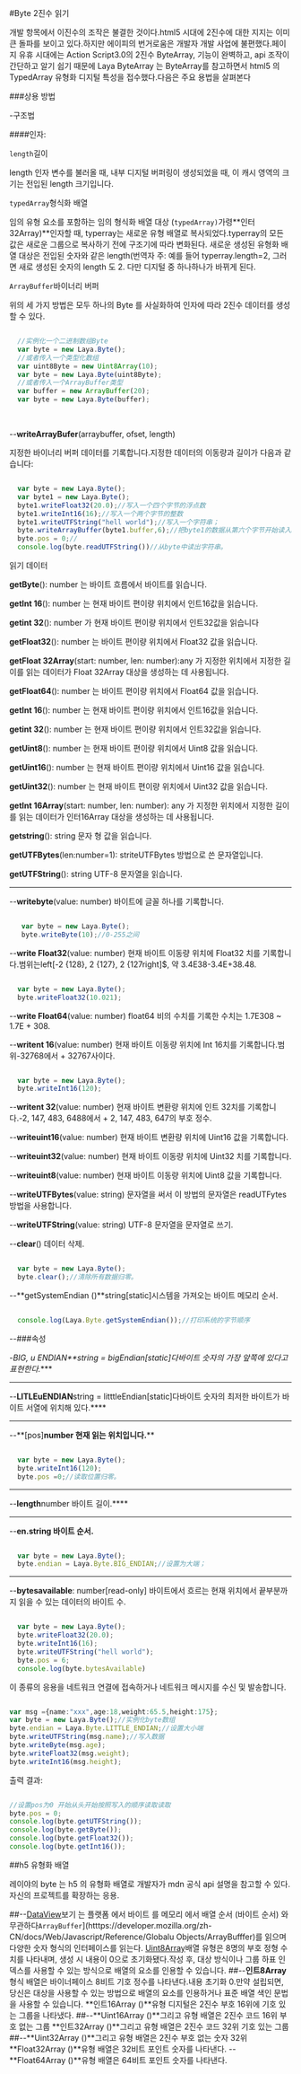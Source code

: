 #Byte 2진수 읽기

개발 항목에서 이진수의 조작은 불결한 것이다.html5 시대에 2진수에 대한 지지는 이미 큰 돌파를 보이고 있다.하지만 에이피의 번거로움은 개발자 개발 사업에 불편했다.페이지 유휴 시대에는 Action Script3.0의 2진수 ByteArray, 기능이 완벽하고, api 조작이 간단하고 알기 쉽기 때문에 Laya ByteArray 는 ByteArray를 참고하면서 html5 의 TypedArray 유형화 디지털 특성을 접수했다.다음은 주요 용법을 살펴본다

###상용 방법

-구조법



  ####인자:


  `length`길이

length 인자 변수를 불러올 때, 내부 디지털 버퍼링이 생성되었을 때, 이 캐시 영역의 크기는 전입된 length 크기입니다.


  `typedArray`형식화 배열

임의 유형 요소를 포함하는 임의 형식화 배열 대상 (`typedArray)`가령**인터32Array)**인자할 때, typerray는 새로운 유형 배열로 복사되었다.typerray의 모든 값은 새로운 그룹으로 복사하기 전에 구조기에 따라 변화된다. 새로운 생성된 유형화 배열 대상은 전입된 숫자와 같은 length(번역자 주: 예를 들어 typerray.length=2, 그러면 새로 생성된 숫자의 length 도 2. 다만 디지털 중 하나하나가 바뀌게 된다.


  `ArrayBuffer`바이너리 버퍼

위의 세 가지 방법은 모두 하나의 Byte 를 사실화하여 인자에 따라 2진수 데이터를 생성할 수 있다.



  
```typescript

  //实例化一个二进制数组Byte
  var byte = new Laya.Byte();
  //或者传入一个类型化数组
  var uint8Byte = new Uint8Array(10);
  var byte = new Laya.Byte(uint8Byte);
  //或者传入一个ArrayBuffer类型
  var buffer = new ArrayBuffer(20);
  var byte = new Laya.Byte(buffer);
  ```


​


--**writeArrayBufer**(arraybuffer, ofset, length)

지정한 바이너리 버퍼 데이터를 기록합니다.지정한 데이터의 이동량과 길이가 다음과 같습니다:



  
```typescript

  var byte = new Laya.Byte();
  var byte1 = new Laya.Byte();
  byte1.writeFloat32(20.0);//写入一个四个字节的浮点数
  byte1.writeInt16(16);//写入一个两个字节的整数
  byte1.writeUTFString("hell world");//写入一个字符串；
  byte.writeArrayBuffer(byte1.buffer,6);//把byte1的数据从第六个字节开始读入byte中。省略其中的浮点数20.0和整数16
  byte.pos = 0;//
  console.log(byte.readUTFString())//从byte中读出字符串。
  ```


읽기 데이터


  **getByte**(): number 는 바이트 흐름에서 바이트를 읽습니다.


  **getInt 16**(): number 는 현재 바이트 편이량 위치에서 인트16값을 읽습니다.


  **getint 32**(): number 가 현재 바이트 편이량 위치에서 인트32값을 읽습니다


  **getFloat32**(): number 는 바이트 편이량 위치에서 Float32 값을 읽습니다.


  **getFloat 32Array**(start: number, len: number):any 가 지정한 위치에서 지정한 길이를 읽는 데이터가 Float 32Array 대상을 생성하는 데 사용됩니다.


  **getFloat64**(): number 는 바이트 편이량 위치에서 Float64 값을 읽습니다.


  **getInt 16**(): number 는 현재 바이트 편이량 위치에서 인트16값을 읽습니다.


  **getint 32**(): number 는 현재 바이트 편이량 위치에서 인트32값을 읽습니다.


  **getUint8**(): number 는 현재 바이트 편이량 위치에서 Uint8 값을 읽습니다.


  **getUint16**(): number 는 현재 바이트 편이량 위치에서 Uint16 값을 읽습니다.


  **getUint32**(): number 는 현재 바이트 편이량 위치에서 Uint32 값을 읽습니다.


  **getInt 16Array**(start: number, len: number): any 가 지정한 위치에서 지정한 길이를 읽는 데이터가 인터16Array 대상을 생성하는 데 사용됩니다.


  **getstring**(): string 문자 형 값을 읽습니다.


  **getUTFBytes**(len:number=1): striteUTFBytes 방법으로 쓴 문자열입니다.


  **getUTFString**(): string UTF-8 문자열을 읽습니다.



------------------------------------------------------------------------------------------------------------------------------------------------------------------------------------------------------------------------------------------------------

--**writebyte**(value: number) 바이트에 글꼴 하나를 기록합니다.



  
```typescript

   var byte = new Laya.Byte();
   byte.writeByte(10);//0-255之间
  ```


--**write Float32**(value: number) 현재 바이트 이동량 위치에 Float32 치를 기록합니다.범위는left[-2 {128}, 2 {127}, 2 {127right]$, 약 3.4E38-3.4E+38.48.



  
```typescript

  var byte = new Laya.Byte();
  byte.writeFloat32(10.021);
  ```


--**write Float64**(value: number) float64 비의 수치를 기록한 수치는 1.7E308 ~ 1.7E + 308.

--**writent 16**(value: number) 현재 바이트 이동량 위치에 Int 16치를 기록합니다.범위-32768에서 + 32767사이다.



  
```typescript

  var byte = new Laya.Byte();
  byte.writeInt16(120);
  ```


--**writent 32**(value: number) 현재 바이트 변환량 위치에 인트 32치를 기록합니다.-2, 147, 483, 6488에서 + 2, 147, 483, 647의 부호 정수.

--**writeuint16**(value: number) 현재 바이트 변환량 위치에 Uint16 값을 기록합니다.

--**writeuint32**(value: number) 현재 바이트 이동량 위치에 Uint32 치를 기록합니다.

--**writeuint8**(value: number) 현재 바이트 이동량 위치에 Uint8 값을 기록합니다.

--**writeUTFBytes**(value: string) 문자열을 써서 이 방법의 문자열은 readUTFytes 방법을 사용합니다.

--**writeUTFString**(value: string) UTF-8 문자열을 문자열로 쓰기.

--**clear**() 데이터 삭제.



  
```typescript

  var byte = new Laya.Byte();
  byte.clear();//清除所有数据归零。
  ```


--**getSystemEndian ()**string[static]시스템을 가져오는 바이트 메모리 순서.



  
```typescript

  console.log(Laya.Byte.getSystemEndian());//打印系统的字节顺序
  ```



--###속성

-*BIG, u ENDIAN**string = bigEndian[static]다바이트 숫자의 가장 앞쪽에 있다고 표현한다.****
****
--**LITLEuENDIAN**string = litttleEndian[static]다바이트 숫자의 최저한 바이트가 바이트 서열에 위치해 있다.****
****
--**[pos]**number 현재 읽는 위치입니다.****



  
```typescript

  var byte = new Laya.Byte();
  byte.writeInt16(120);
  byte.pos =0;//读取位置归零。
  ```
****


--**length**number 바이트 길이.****
****
--**en.**string 바이트 순서.****



  
```typescript

  var byte = new Laya.Byte();
  byte.endian = Laya.Byte.BIG_ENDIAN;//设置为大端；
  ```
****

--**bytesavailable**: number[read-only] 바이트에서 흐르는 현재 위치에서 끝부분까지 읽을 수 있는 데이터의 바이트 수.



  
```typescript

  var byte = new Laya.Byte();
  byte.writeFloat32(20.0);
  byte.writeInt16(16);
  byte.writeUTFString("hell world");
  byte.pos = 6;
  console.log(byte.bytesAvailable)
  ```


이 종류의 응용을 네트워크 연결에 접속하거나 네트워크 메시지를 수신 및 발송합니다.


```typescript

var msg ={name:"xxx",age:18,weight:65.5,height:175};
var byte = new Laya.Byte();//实例化byte数组
byte.endian = Laya.Byte.LITTLE_ENDIAN;//设置大小端
byte.writeUTFString(msg.name);//写入数据
byte.writeByte(msg.age);
byte.writeFloat32(msg.weight);
byte.writeInt16(msg.height);
```


출력 결과:


```typescript

//设置pos为0 开始从头开始按照写入的顺序读取读取
byte.pos = 0;
console.log(byte.getUTFString());
console.log(byte.getByte());
console.log(byte.getFloat32());
console.log(byte.getInt16());
```


##h5 유형화 배열

레이야의 byte 는 h5 의 유형화 배열로 개발자가 mdn 공식 api 설명을 참고할 수 있다.자신의 프로젝트를 확장하는 응용.

##--[DataView](https://developer.mozilla.org/zh-CN/docs/Web/JavaScript/Reference/Global_Objects/DataView)보기 는 플랫폼 에서 바이트 를 메모리 에서 배열 순서 (바이트 순서) 와 무관하다`ArrayBuffer`](htttps://developer.mozilla.org/zh-CN/docs/Web/Javascript/Reference/Globalu Objects/ArrayBufffer)를 읽으며 다양한 숫자 형식의 인터페이스를 읽는다. [Uint8Array](https://developer.mozilla.org/zh_CN/docs/Web/JavaScript/Reference/Global_Objects/Uint8Array)배열 유형은 8명의 부호 정형 수치를 나타내며, 생성 시 내용이 0으로 초기화됐다.작성 후, 대상 방식이나 그룹 하표 인덱스를 사용할 수 있는 방식으로 배열의 요소를 인용할 수 있습니다.
##--**인트8Array**형식 배열은 바이너페이스 8비트 기호 정수를 나타낸다.내용 초기화 0.만약 설립되면, 당신은 대상을 사용할 수 있는 방법으로 배열의 요소를 인용하거나 표준 배열 색인 문법을 사용할 수 있습니다. **인트16Array ()**유형 디지털은 2진수 부호 16위에 기호 있는 그룹을 나타냈다.
##--**Uint16Array ()**그리고 유형 배열은 2진수 코드 16위 부호 없는 그룹 **인트32Array ()**그리고 유형 배열은 2진수 코드 32위 기호 있는 그룹
##--**Uint32Array ()**그리고 유형 배열은 2진수 부호 없는 숫자 32위 **Float32Array ()**유형 배열은 32비트 포인트 숫자를 나타낸다.
--**Float64Array ()**유형 배열은 64비트 포인트 숫자를 나타낸다.